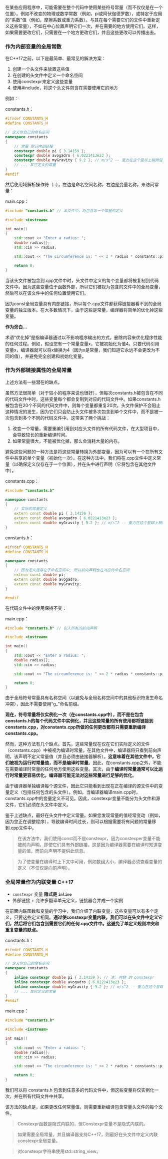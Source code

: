 在某些应用程序中，可能需要在整个代码中使用某些符号常量（而不仅仅是在一个位置）。例如不改变的物理或数学常数（例如，pi或阿伏伽德罗数），或特定于应用的“系数”值（例如，摩擦系数或重力系数）。与其在每个需要它们的文件中重新定义这些常量），不如在中心位置声明它们一次，并在需要的地方使用它们。这样，如果需要更改它们，只需要在一个地方更改它们，并且这些更改可以传播出去。
### 作为内部变量的全局常数

在C++17之前，以下是最简单、最常见的解决方案：

1. 创建一个头文件来放置这些值
2. 在创建的头文件中定义一个命名空间
3. 使用constexpr来定义这些变量
4. 使用#include，将这个头文件包含在需要使用它的地方

例如：

constants.h：

```C++
#ifndef CONSTANTS_H
#define CONSTANTS_H

// 定义你自己的命名空间
namespace constants
{
    // 常量 默认内部链接
    constexpr double pi { 3.14159 };
    constexpr double avogadro { 6.0221413e23 };
    constexpr double myGravity { 9.2 }; // m/s^2 -- 重力在这个星球上稍微轻一点
    // ... 其它定义的常量
}
#endif
```
然后使用域解析操作符（::），左边是命名空间名称，右边是变量名称，来访问常量：

main.cpp：
```C++
#include "constants.h" // 本文件中，将包含每一个常量的定义

#include <iostream>

int main()
{
    std::cout << "Enter a radius: ";
    double radius{};
    std::cin >> radius;

    std::cout << "The circumference is: " << 2 * radius * constants::pi << '\n';

    return 0;
}
```


当该头文件被包含到.cpp文件中时，头文件中定义的每个变量都将被复制到代码文件中。因为这些变量位于函数外部，所以它们被视为包含的文件中的全局变量，然后可以在该文件中的任何位置使用它们。

因为const全局变量具有内部链接，所以每个.cpp文件都获得链接器看不到的全局变量的独立版本。在大多数情况下，由于这些是常量，编译器将简单的优化掉这些变量。

**作为旁白…**

术语“优化掉”是指编译器通过以不影响程序输出的方式，删除内容来优化程序性能的任何过程。例如，假设您有一个常量变量x，它被初始化为值4。只要代码引用变量x，编译器就可以将x替换为4（因为x是常量，我们知道它永远不会更改为不同的值），并避免完全创建和初始化变量。

### 作为外部链接属性的全局常量

上述方法有一些潜在的缺点。

虽然方法很简单（对于较小的程序来说也很好），但每次constants.h被包含在不同的代码文件中时，这些变量每个都会复制到对应的代码文件中。如果constants.h被包含在20个不同的代码文件中，则每个变量都重复20次。头文件保护不会阻止这种情况的发生，因为它们只会防止头文件被多次包含到单个文件中，而不是被一次包含到多个不同的代码文件中。这带来了两个挑战：

1. 改变一个常量，需要重编引用到对应头文件的所有代码文件，在大型项目中，会导致较长的重新编译时间。
2. 如果常量很大，不能被优化掉，那么会消耗大量的内存。

避免这些问题的一种方法是将这些常量转换为外部变量，因为可以有一个在所有文件中共享的单个变量（初始化一次）。在这种方法中，我们将在.cpp文件中定义常量（以确保定义仅存在于一个位置），并在头中进行声明（它将包含在其他文件中）。

constants.cpp：
```C++
#include "constants.h"

namespace constants
{
    // 实际的常量定义
    extern const double pi { 3.14159 };
    extern const double avogadro { 6.0221413e23 };
    extern const double myGravity { 9.2 }; // m/s^2 -- 重力在这个星球上稍微轻一点
}
```
constants.h：
```C++
#ifndef CONSTANTS_H
#define CONSTANTS_H

namespace constants
{
    // 因为定义是存在于命名空间中, 所以前向声明也在对应的命名空间
    extern const double pi;
    extern const double avogadro;
    extern const double myGravity;
}

#endif
```
在代码文件中的使用保持不变：

main.cpp：
```C++
#include "constants.h" // 引入所有的前向声明

#include <iostream>

int main()
{
    std::cout << "Enter a radius: ";
    double radius{};
    std::cin >> radius;

    std::cout << "The circumference is: " << 2 * radius * constants::pi << '\n';

    return 0;
}
```

由于全局符号常量具有名称空间（以避免与全局名称空间中的其他标识符发生命名冲突），因此不需要使用“g_”命名前缀。

**现在，符号常量将仅实例化一次（在constants.cpp中），而不是在包含constants.h的每个代码文件中实例化，并且这些常量的所有使用都将链接到constants.cpp，对constants.cpp所做的任何更改都将只需要重新编译constants.cpp。**

然而，这种方法有几个缺点。首先，这些常量现在仅在它们实际定义的文件（constants.cpp）中被视为编译时常量。在其他文件中，编译器将只看到前向声明，该声明不定义常量值（并且必须由链接器解析）。**这意味着在其他文件中，它们被视为运行时常量值，而不是编译时常量**。因此，在constants.cpp之外，不能在需要编译时常量的任何地方使用这些变量。其次，由于**编译时常量通常可以比运行时常量更容易优化，编译器可能无法对这些常量进行足够的优化**。

由于编译器单独编译每个源文件，因此它只能看到出现在正在编译的源文件中的变量定义（包括任何包含的头文件）。例如，当编译器编译main.cpp时，constants.cpp中的变量定义不可见。因此，constexpr变量不能分为头文件和源文件，它们必须在头文件中定义。

鉴于上述缺点，最好在头文件中定义常量。如果您发现常量的值经常变动（例如，因为您正在调整程序），导致编译时间过长，则可以根据需要将有问题的常量移到.cpp文件中。

>在该方法中，我们使用const而不是constexpr，因为constexper变量不能被前向声明，即使它们具有外部链接。这是因为编译器需要在编译时知道变量的值，而前向声明不提供此信息。

>为了使变量在编译时上下文中可用，例如数组大小，编译器必须查看变量的定义（不仅仅是向前声明）。


### 全局常量作为内联变量 C++17
- `constexpr` 变量 **隐式是 `inline`**
- 外部链接 + 允许多翻译单元定义，链接器合并成一个实例


在前面内联函数和变量的学习中，我们介绍了内联变量，这些变量可以有多个定义，只要这些定义相同。**通过使constexpr变量内联，我们可以在头文件中定义它们，然后将它们包含到需要它们的任何.cpp文件中。这避免了单定义规则冲突和重复变量的缺点。**

constants.h：
```C++
#ifndef CONSTANTS_H
#define CONSTANTS_H

// 定义你自己的命名空间
namespace constants
{
    inline constexpr double pi { 3.14159 }; // 注: 内联 的 constexpr
    inline constexpr double avogadro { 6.0221413e23 };
    inline constexpr double myGravity { 9.2 }; // m/s^2 -- 重力在这个星球上稍微轻一点
    // ... 其它定义的常量
}
#endif
```

main.cpp：
```C++
#include "constants.h"

#include <iostream>

int main()
{
    std::cout << "Enter a radius: ";
    double radius{};
    std::cin >> radius;

    std::cout << "The circumference is: " << 2 * radius * constants::pi << '\n';

    return 0;
}
```
我们可以将 constants.h 包含到任意多的代码文件中，但这些变量将仅实例化一次，并在所有代码文件中共享。

该方法的缺点是，如果更改任何常量值，则需要重新编译包含常量头文件的每个文件。

>Constexpr函数是隐式内联的，但Constexpr变量不是隐式内联的。

>如果需要全局常量，并且编译器支持C++17，则最好在头文件中定义内联constexpr全局变量。

>对constexpr字符串使用std::string_view。
